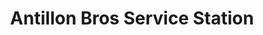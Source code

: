 ---
title: "Antillon Bros Service Station"
url: /denver/antillon-bros-service-station/
shop: car repair
---